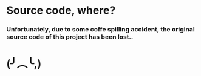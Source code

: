 # Source code, where?

### Unfortunately, due to some coffe spilling accident, the original source code of this project has been lost..
                                                                                                                  
 #              (╯︵╰,)
